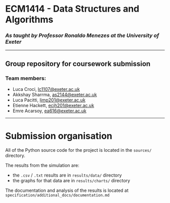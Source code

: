 # ECM1414 - Data Structures and Algorithms
### *As taught by Professor Ronaldo Menezes at the University of Exeter*
---
## Group repository for coursework submission

### Team members:
- Luca Croci, lc1107@exeter.ac.uk
- Akkshay Sharrma, as2144@exeter.ac.uk
- Luca Pacitti, ljmp201@exeter.ac.uk
- Etienne Hackett, ecjh201@exeter.ac.uk
- Emre Acarsoy, ea616@exeter.ac.uk

---

# Submission organisation

All of the Python source code for the project is located in the `sources/` directory.  

The results from the simulation are:
- the `.csv` / `.txt` results are in `results/data/` directory
- the graphs for that data are in `results/charts/` directory
  
The documentation and analysis of the results is located at `specification/additional_docs/documentation.md`


